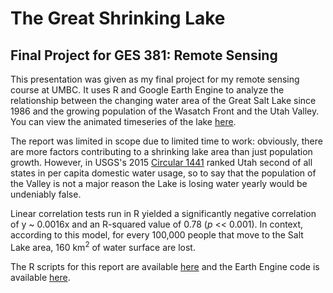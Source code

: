# The Great Shrinking Lake
## Final Project for GES 381: Remote Sensing

This presentation was given as my final project for my remote sensing course at UMBC. It uses R and Google Earth Engine to analyze the relationship between the changing water area of the Great Salt Lake since 1986 and the growing population of the Wasatch Front and the Utah Valley. You can view the animated timeseries of the lake [here](/381_proj/images).

The report was limited in scope due to limited time to work: obviously, there are more factors contributing to a shrinking lake area than just population growth. However, in USGS's 2015 [Circular 1441]("https://pubs.er.usgs.gov/publication/cir1441") ranked Utah second of all states in per capita domestic water usage, so to say that the population of the Valley is not a major reason the Lake is losing water yearly would be undeniably false.

Linear correlation tests run in R yielded a significantly negative correlation of y ~ 0.0016x and an R-squared value of 0.78 (*p* << 0.001). In context, according to this model, for every 100,000 people that move to the Salt Lake area, 160 km<sup>2</sup> of water surface are lost. 

The R scripts for this report are available [here]() and the Earth Engine code is available [here](https://code.earthengine.google.com/5f7c5dd52c2292d35cbd8dc426d87578).

<object data="/381_proj/gsl_ppt.pdf" type="application/pdf" width="700px" height="700px"/>

